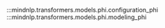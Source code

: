 :::mindnlp.transformers.models.phi.configuration_phi
:::mindnlp.transformers.models.phi.modeling_phi
